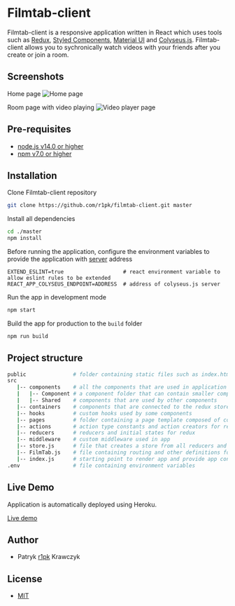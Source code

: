 # Filmtab-client

Filmtab-client is a responsive application written in React which uses tools such as [Redux](https://redux.js.org/), [Styled Components](https://styled-components.com/), [Material UI](https://mui.com/getting-started/usage/) and [Colyseus.js](https://www.colyseus.io/). Filmtab-client allows you to sychronically watch videos with your friends after you create or join a room.

## Screenshots

Home page
![Home page](https://i.imgur.com/GW4rEPe.png)

Room page with video playing
![Video player page](https://i.imgur.com/9yOF6fu.png)

## Pre-requisites

- [node.js v14.0 or higher](https://nodejs.org/en/)
- [npm v7.0 or higher](https://nodejs.org/en/download/)

## Installation

Clone Filmtab-client repository

```bash
git clone https://github.com/r1pk/filmtab-client.git master
```

Install all dependencies

```bash
cd ./master
npm install
```

Before running the application, configure the environment variables to provide the application with [server](https://github.com/r1pk/filmtab-server) address

```env
EXTEND_ESLINT=true                   # react environment variable to allow eslint rules to be extended
REACT_APP_COLYSEUS_ENDPOINT=ADDRESS  # address of colyseus.js server
```

Run the app in development mode

```bash
npm start
```

Build the app for production to the `build` folder

```bash
npm run build
```

## Project structure

```bash
public               # folder containing static files such as index.html
src
   |-- components    # all the components that are used in application
   |   |-- Component # a component folder that can contain smaller components
   |   |-- Shared    # components that are used by other components
   |-- containers    # components that are connected to the redux store
   |-- hooks         # custom hooks used by some components
   |-- pages         # folder containing a page template composed of components and containers
   |-- actions       # action type constants and action creators for redux
   |-- reducers      # reducers and initial states for redux
   |-- middleware    # custom middleware used in app
   |-- store.js      # file that creates a store from all reducers and middlewares
   |-- FilmTab.js    # file containing routing and other definitions for the whole application
   |-- index.js      # starting point to render app and provide app connection to redux store
.env                 # file containing environment variables
```

## Live Demo

Application is automatically deployed using Heroku.

[Live demo](https://filmtab-client.herokuapp.com)

## Author

- Patryk [r1pk](https://github.com/r1pk) Krawczyk

## License

- [MIT](https://choosealicense.com/licenses/mit/)
